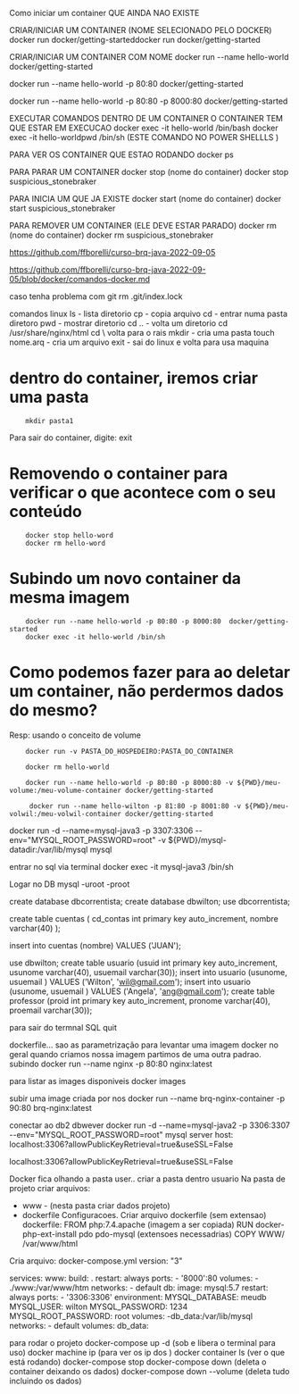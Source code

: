 Como iniciar um container QUE AINDA NAO EXISTE

CRIAR/INICIAR UM CONTAINER (NOME SELECIONADO PELO DOCKER)
 docker run docker/getting-starteddocker run docker/getting-started

CRIAR/INICIAR UM CONTAINER COM NOME
 docker run --name hello-world docker/getting-started

 docker run --name hello-world -p 80:80  docker/getting-started
 
 docker run --name hello-world -p 80:80 -p 8000:80 docker/getting-started

 EXECUTAR COMANDOS DENTRO DE UM CONTAINER O CONTAINER TEM QUE ESTAR EM EXECUCAO
  docker exec -it hello-world /bin/bash
  docker exec -it hello-worldpwd
   /bin/sh   (ESTE COMANDO NO POWER SHELLLS
  )


PARA VER OS CONTAINER QUE ESTAO RODANDO
 docker ps

 PARA PARAR UM CONTAINER
   docker stop (nome do container)
   docker stop suspicious_stonebraker

PARA INICIA UM  QUE JA EXISTE
   docker start (nome do container)
   docker start suspicious_stonebraker   

PARA REMOVER UM CONTAINER (ELE DEVE ESTAR PARADO)
   docker rm (nome do container)
   docker rm suspicious_stonebraker 


https://github.com/ffborelli/curso-brq-java-2022-09-05

https://github.com/ffborelli/curso-brq-java-2022-09-05/blob/docker/comandos-docker.md


caso tenha problema com git 
rm .git/index.lock

comandos linux
ls  - lista diretorio
cp - copia arquivo
cd - entrar numa pasta diretoro
pwd - mostrar diretorio
cd .. - volta um diretorio
cd /usr/share/nginx/html
cd \ volta para o rais
mkdir - cria uma pasta
touch nome.arq - cria um arquivo
exit - sai do linux e volta para usa maquina

# dentro do container, iremos criar uma pasta

```
    mkdir pasta1
```

Para sair do container, digite:         exit

# Removendo o container para verificar o que acontece com o seu conteúdo

```
    docker stop hello-word
    docker rm hello-word
```

# Subindo um novo container da mesma imagem

```
    docker run --name hello-world -p 80:80 -p 8000:80  docker/getting-started
    docker exec -it hello-world /bin/sh
```

# Como podemos fazer para ao deletar um container, não perdermos dados do mesmo?

Resp: usando o conceito de volume

```
    docker run -v PASTA_DO_HOSPEDEIRO:PASTA_DO_CONTAINER

    docker rm hello-world
    
    docker run --name hello-world -p 80:80 -p 8000:80 -v ${PWD}/meu-volume:/meu-volume-container docker/getting-started

     docker run --name hello-wilton -p 81:80 -p 8001:80 -v ${PWD}/meu-volwil:/meu-volwil-container docker/getting-started
```

docker run -d --name=mysql-java3 -p 3307:3306 --env="MYSQL_ROOT_PASSWORD=root" -v ${PWD}/mysql-datadir:/var/lib/mysql    mysql

entrar no sql via terminal
docker exec -it mysql-java3 /bin/sh


Logar no DB
mysql -uroot -proot

 create database dbcorrentista;
 create database dbwilton;
 use dbcorrentista;

create table cuentas ( cd_contas int primary key auto_increment, 
nombre varchar(40) );

insert into cuentas (nombre) VALUES ('JUAN');

use dbwilton;
create table usuario (usuid int primary key auto_increment, 
                      usunome varchar(40),
                      usuemail varchar(30));
insert into usuario (usunome, usuemail ) VALUES ('Wilton', 'wil@gmail.com');
insert into usuario (usunome, usuemail ) VALUES ('Angela', 'ang@gmail.com');
create table professor (proid int primary key auto_increment, 
                      pronome varchar(40),
                      proemail varchar(30));


para sair do termnal SQL quit

dockerfile... sao as parametrização para levantar uma imagem docker
no geral quando criamos nossa imagem partimos de uma outra padrao.
subindo 
docker run --name nginx -p 80:80 nginx:latest

para listar as images disponiveis
docker images 

subir uma image criada por nos
docker run --name brq-nginx-container -p 90:80 brq-nginx:latest

conectar ao db2 dbwever
docker run -d --name=mysql-java2 -p 3306:3307 --env="MYSQL_ROOT_PASSWORD=root"  mysql
server host: localhost:3306?allowPublicKeyRetrieval=true&useSSL=False

localhost:3306?allowPublicKeyRetrieval=true&useSSL=False

Docker fica olhando a pasta user.. criar a pasta dentro usuario
Na pasta de projeto criar arquivos:
- www - (nesta pasta criar dados projeto)
- dockerfile
Configuracoes.
Criar arquivo dockerfile (sem extensao)
dockerfile:
FROM php:7.4.apache (imagem a ser copiada)
RUN docker-php-ext-install pdo pdo-mysql (extensoes necessadrias)
COPY WWW/ /var/www/html

Cria arquivo:
docker-compose.yml
version: "3"

services:
    www:
        build: .
        restart: always
        ports:
            - '8000':80
        volumes:
            - ./www:/var/www/htm
        networks:
            - default
    db: 
        image: mysql:5.7
        restart: always
        ports:
            - '3306:3306'
        environment: 
            MYSQL_DATABASE: meudb
            MYSQL_USER: wilton
            MYSQL_PASSWORD: 1234
            MYSQL_ROOT_PASSWORD: root
        volumes:
            -db_data:/var/lib/mysql
        networks:
            - default
volumes:
    db_data:


para rodar o projeto
docker-compose up -d (sob e libera o terminal para uso)
docker machine ip (para ver os ip dos )
docker container ls (ver o que está rodando)
docker-compose stop
docker-compose down (deleta o container deixando os dados)
docker-compose down --volume  (deleta tudo incluindo os dados)